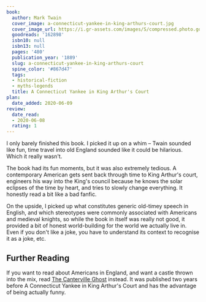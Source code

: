 ```yaml
---
book:
  author: Mark Twain
  cover_image: a-connecticut-yankee-in-king-arthurs-court.jpg
  cover_image_url: https://i.gr-assets.com/images/S/compressed.photo.goodreads.com/books/1348239402l/162898.jpg
  goodreads: '162898'
  isbn10: null
  isbn13: null
  pages: '480'
  publication_year: '1889'
  slug: a-connecticut-yankee-in-king-arthurs-court
  spine_color: '#867d47'
  tags:
  - historical-fiction
  - myths-legends
  title: A Connecticut Yankee in King Arthur's Court
plan:
  date_added: 2020-06-09
review:
  date_read:
  - 2020-06-08
  rating: 1
---
```


I only barely finished this book. I picked it up on a whim – Twain sounded like fun, time travel into old England
sounded like it could be hilarious. Which it really wasn't.

The book had its fun moments, but it was also extremely tedious. A contemporary American gets sent back through time to
King Arthur's court, engineers his way into the King's council because he knows the solar eclipses of the time by heart,
and tries to slowly change everything. It honestly read a bit like a bad fanfic.

On the upside, I picked up what constitutes generic old-timey speech in English, and which stereotypes were commonly
associated with Americans and medieval knights, so while the book in itself was really not good, it provided a bit of
honest world-building for the world we actually live in. Even if you don't like a joke, you have to understand its
context to recognise it as a joke, etc.

## Further Reading

If you want to read about Americans in England, and want a castle thrown into the mix, read [The
Canterville Ghost](https://books.rixx.de/reviews/2002/the-canterville-ghost/) instead. It was published two years before
A Connecticut Yankee in King Arthur's Court and has the advantage of being actually funny.
